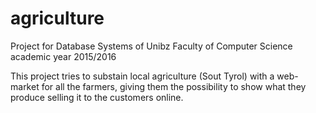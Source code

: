 # agriculture

Project for Database Systems of Unibz Faculty of Computer Science academic year 2015/2016

This project tries to substain local agriculture (Sout Tyrol) with a web-market for all the farmers, giving them the possibility to show what they produce selling it to the customers online.
